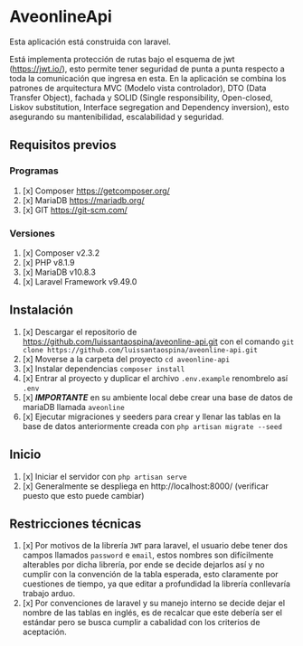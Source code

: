 # AveonlineApi
Esta aplicación está construida con laravel.

Está implementa protección de rutas bajo el esquema de jwt (https://jwt.io/), esto permite tener seguridad de punta a punta respecto a toda la comunicación que ingresa en esta.
En la aplicación se combina los patrones de arquitectura MVC (Modelo vista controlador), DTO (Data Transfer Object), fachada y SOLID (Single responsibility, Open-closed, Liskov substitution, Interface segregation and Dependency inversion), esto asegurando su mantenibilidad, escalabilidad y seguridad.


## Requisitos previos

### Programas
1. [x] Composer https://getcomposer.org/
2. [x] MariaDB https://mariadb.org/
3. [x] GIT https://git-scm.com/

### Versiones
1. [x] Composer v2.3.2
2. [x] PHP v8.1.9
3. [x] MariaDB v10.8.3
4. [x] Laravel Framework v9.49.0

## Instalación
1. [x] Descargar el repositorio de https://github.com/luissantaospina/aveonline-api.git con el comando `git clone https://github.com/luissantaospina/aveonline-api.git`
2. [x] Moverse a la carpeta del proyecto `cd aveonline-api`
3. [x] Instalar dependencias `composer install`
4. [x] Entrar al proyecto y duplicar el archivo `.env.example` renombrelo así `.env`
5. [x] **_IMPORTANTE_** en su ambiente local debe crear una base de datos de mariaDB llamada `aveonline`
6. [x] Ejecutar migraciones y seeders para crear y llenar las tablas en la base de datos anteriormente creada con `php artisan migrate --seed`

## Inicio
1. [x] Iniciar el servidor con `php artisan serve`
2. [x] Generalmente se despliega en http://localhost:8000/ (verificar puesto que esto puede cambiar)

## Restricciones técnicas
1. [x] Por motivos de la librería `JWT` para laravel, el usuario debe tener dos campos llamados `password` e `email`, estos nombres son difícilmente alterables por dicha librería, por ende se decide dejarlos así y no cumplir con la convención de la tabla esperada, esto claramente por cuestiones de tiempo, ya que editar a profundidad la librería conllevaría trabajo arduo. 
2. [x] Por convenciones de laravel y su manejo interno se decide dejar el nombre de las tablas en inglés, es de recalcar que este debería ser el estándar pero se busca cumplir a cabalidad con los criterios de aceptación.
